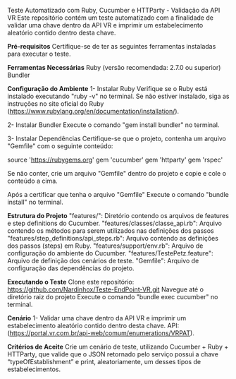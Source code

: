 Teste Automatizado com Ruby, Cucumber e HTTParty - Validação da API VR
Este repositório contém um teste automatizado com a finalidade de validar uma chave dentro da API VR e imprimir um estabelecimento aleatório contido dentro desta chave.

**Pré-requisitos**
Certifique-se de ter as seguintes ferramentas instaladas para executar o teste.

**Ferramentas Necessárias**
Ruby (versão recomendada: 2.7.0 ou superior)
Bundler

**Configuração do Ambiente**
1- Instalar Ruby
Verifique se o Ruby está instalado executando "ruby -v" no terminal.
Se não estiver instalado, siga as instruções no site oficial do Ruby (https://www.rubylang.org/en/documentation/installation/).

2- Instalar Bundler
Execute o comando "gem install bundler" no terminal.

3- Instalar Dependências
Certifique-se que o projeto, contenha um arquivo "Gemfile" com o seguinte conteúdo:

source 'https://rubygems.org'
gem 'cucumber'
gem 'httparty'
gem 'rspec'

Se não conter, crie um arquivo "Gemfile" dentro do projeto e copie e cole o conteúdo a cima.

Após a certificar que tenha o arquivo "Gemfile"
Execute o comando "bundle install" no terminal.

**Estrutura do Projeto**
"features/": Diretório contendo os arquivos de features e step definitions do Cucumber.
  "features/classes/classe_api.rb": Arquivo contendo os métodos para serem utilizados nas definições dos passos
  "features/step_definitions/api_steps.rb": Arquivo contendo as definições dos passos (steps) em Ruby.
  "features/support/env.rb": Arquivo de configuração do ambiente do Cucumber.
  "features/TestePetz.feature": Arquivo de definição dos cenários de teste.
"Gemfile": Arquivo de configuração das dependências do projeto.

**Executando o Teste**
Clone este repositório: https://github.com/Nardinhox/Teste-EndPoint-VR.git
Navegue até o diretório raiz do projeto
Execute o comando "bundle exec cucumber" no terminal.

**Cenário**
1- Validar uma chave dentro da API VR e imprimir um estabelecimento aleatório contido dentro desta chave.
API: (https://portal.vr.com.br/api-web/comum/enumerations/VRPAT).

**Critérios de Aceite**
Crie um cenário de teste, utilizando Cucumber + Ruby + HTTParty, que valide que o JSON retornado pelo serviço
possui a chave “typeOfEstablishment” e print, aleatoriamente, um desses tipos de estabelecimentos.